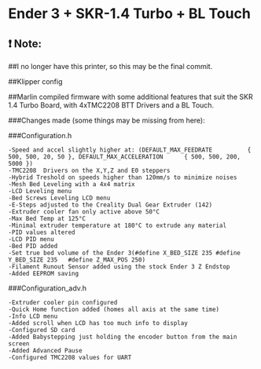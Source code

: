 # Ender 3 + SKR-1.4 Turbo + BL Touch

## **❗ Note:**
##I no longer have this printer, so this may be the final commit. 



##Klipper config 

##Marlin compiled firmware with some additional features that suit the SKR 1.4 Turbo Board, with 4xTMC2208 BTT Drivers and a BL Touch. 

###Changes made (some things may be missing from here): 

###Configuration.h

	-Speed and accel slightly higher at: (DEFAULT_MAX_FEEDRATE          { 500, 500, 20, 50 }, DEFAULT_MAX_ACCELERATION      { 500, 500, 200, 5000 })
	-TMC2208  Drivers on the X,Y,Z and E0 steppers
	-Hybrid Treshold on speeds higher than 120mm/s to minimize noises
	-Mesh Bed Leveling with a 4x4 matrix
	-LCD Leveling menu
	-Bed Screws Leveling LCD menu
	-E-Steps adjusted to the Creality Dual Gear Extruder (142)
	-Extruder cooler fan only active above 50°C 
	-Max Bed Temp at 125°C
	-Minimal extruder temperature at 180°C to extrude any material
	-PID values altered
	-LCD PID menu
	-Bed PID added
	-Set true bed volume of the Ender 3(#define X_BED_SIZE 235 #define Y_BED_SIZE 235 	#define Z_MAX_POS 250)
	-Filament Runout Sensor added using the stock Ender 3 Z Endstop
	-Added EEPROM saving

###Configuration_adv.h

	-Extruder cooler pin configured
	-Quick Home function added (homes all axis at the same time)
	-Info LCD menu
	-Added scroll when LCD has too much info to display
	-Configured SD card
	-Added Babystepping just holding the encoder button from the main screen
	-Added Advanced Pause
	-Configured TMC2208 values for UART